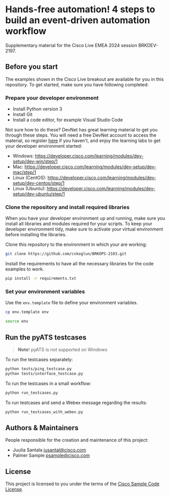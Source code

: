 # Hands-free automation! 4 steps to build an event-driven automation workflow

Supplementary material for the Cisco Live EMEA 2024 session BRKDEV-2197.


## Before you start
The examples shown in the Cisco Live breakout are available for you in this repository. To get started, make sure you have following completed:

### Prepare your developer environment
- Install Python version 3
- Install Git
- Install a code editor, for example Visual Studio Code

Not sure how to do these? DevNet has great learning material to get you through these steps. You will need a free DevNet account to access the material, so register [here](https://developer.cisco.com/) if you haven't, and enjoy the learning labs to get your developer environment started:

* Windows: https://developer.cisco.com/learning/modules/dev-setup/dev-win/step/1
* Mac: https://developer.cisco.com/learning/modules/dev-setup/dev-mac/step/1
* Linux (CentOS): https://developer.cisco.com/learning/modules/dev-setup/dev-centos/step/1
* Linux (Ubuntu): https://developer.cisco.com/learning/modules/dev-setup/dev-ubuntu/step/1

### Clone the repository and install required libraries
When you have your developer environment up and running, make sure you install all libraries and modules required for your scripts. To keep your developer environment tidy, make sure to activate your virtual environment before installing the libraries.

Clone this repository to the environment in which your are working:
```bash
git clone https://github.com/cskoglun/BRKOPS-2103.git
```

Install the requirements to have all the necessary libraries for the code examples to work.

```bash
pip install -r requirements.txt 
```

### Set your environment variables

Use the `env.template` file to define your environment variables.

```bash
cp env.template env
```

```bash
source env
```

## Run the pyATS testcases

> **Note**! pyATS is not supported on Windows

To run the testcases separately:

```bash
python tests/ping_testcase.py
python tests/interface_testcase.py
```

To run the testcases in a small workflow:
```bash
python run_testcases.py
```

To run testcases and send a Webex message regarding the results:
```bash
python run_testcases_with_webex.py
```

## Authors & Maintainers
People responsible for the creation and maintenance of this project:
* Juulia Santala jusantal@cisco.com
* Palmer Sample psample@cisco.com

## License
This project is licensed to you under the terms of the [Cisco Sample Code License](LICENSE).